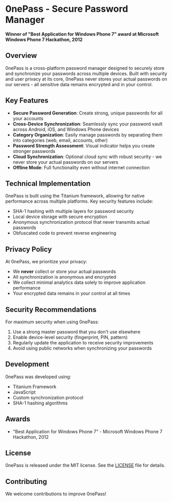 # 0nePass - Secure Password Manager

**Winner of "Best Application for Windows Phone 7" award at Microsoft Windows Phone 7 Hackathon, 2012**

## Overview

0nePass is a cross-platform password manager designed to securely store and synchronize your passwords across multiple devices. Built with security and user privacy at its core, 0nePass never stores your actual passwords on our servers - all sensitive data remains encrypted and in your control.

## Key Features

- **Secure Password Generation**: Create strong, unique passwords for all your accounts
- **Cross-Device Synchronization**: Seamlessly sync your password vault across Android, iOS, and Windows Phone devices
- **Category Organization**: Easily manage passwords by separating them into categories (web, email, accounts, other)
- **Password Strength Assessment**: Visual indicator helps you create stronger passwords
- **Cloud Synchronization**: Optional cloud sync with robust security - we never store your actual passwords on our servers
- **Offline Mode**: Full functionality even without internet connection

## Technical Implementation

0nePass is built using the Titanium framework, allowing for native performance across multiple platforms. Key security features include:

- SHA-1 hashing with multiple layers for password security
- Local device storage with secure encryption
- Anonymous synchronization protocol that never transmits actual passwords
- Obfuscated code to prevent reverse engineering

## Privacy Policy

At 0nePass, we prioritize your privacy:

- We **never** collect or store your actual passwords
- All synchronization is anonymous and encrypted
- We collect minimal analytics data solely to improve application performance
- Your encrypted data remains in your control at all times

## Security Recommendations

For maximum security when using 0nePass:

1. Use a strong master password that you don't use elsewhere
2. Enable device-level security (fingerprint, PIN, pattern)
3. Regularly update the application to receive security improvements
4. Avoid using public networks when synchronizing your passwords

## Development

0nePass was developed using:
- Titanium Framework
- JavaScript
- Custom synchronization protocol
- SHA-1 hashing algorithms

## Awards

- "Best Application for Windows Phone 7" - Microsoft Windows Phone 7 Hackathon, 2012

## License

0nePass is released under the MIT license. See the [LICENSE](LICENSE.md) file for details.

## Contributing

We welcome contributions to improve 0nePass! 
